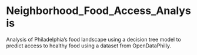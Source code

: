 # Neighborhood_Food_Access_Analysis
Analysis of Philadelphia’s food landscape using a decision tree model to predict access to healthy food using a dataset from OpenDataPhilly.

